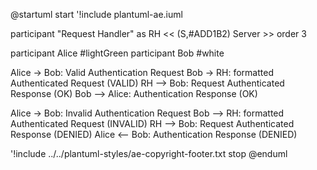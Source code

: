 @startuml
start
'!include plantuml-ae.iuml

participant "Request Handler" as RH  << (S,#ADD1B2) Server >> order 3

participant Alice #lightGreen
participant Bob #white

Alice -> Bob: Valid Authentication Request
Bob -> RH: formatted Authenticated Request (VALID)
RH --> Bob: Request Authenticated Response (OK)
Bob --> Alice: Authentication Response (OK)

Alice -> Bob: Invalid Authentication Request
Bob --> RH: formatted Authenticated Request (INVALID)
RH --> Bob: Request Authenticated Response (DENIED)
Alice <-- Bob: Authentication Response (DENIED)

'!include ../../plantuml-styles/ae-copyright-footer.txt
stop
@enduml
